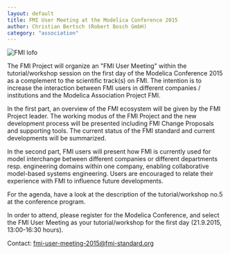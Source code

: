 ```yaml
---
layout: default
title: FMI User Meeting at the Modelica Conference 2015
author: Christian Bertsch (Robert Bosch GmbH)
category: "association"
---
```

![FMI lofo](https://www.modelica.org/publications/newsletters/2015-1/images/fmi_user_meeting_1.png)

The FMI Project will organize an "FMI User Meeting" within the tutorial/workshop session on the first day of the Modelica Conference 2015 as a complement to the scientific track(s) on FMI. The intention is to increase the interaction between FMI users in different companies / institutions and the Modelica Association Project FMI.

In the first part, an overview of the FMI ecosystem will be given by the FMI Project leader. The working modus of the FMI Project and the new development process will be presented including FMI Change Proposals and supporting tools. The current status of the FMI standard and current developments will be summarized.

In the second part, FMI users will present how FMI is currently used for model interchange between different companies or different departments resp. engineering domains within one company, enabling collaborative model-based systems engineering. Users are encouraged to relate their experience with FMI to influence future developments.

For the agenda, have a look at the description of the tutorial/workshop no.5 at the conference program.

In order to attend, please register for the Modelica Conference, and select the FMI User Meeting as your tutorial/workshop for the first day (21.9.2015, 13:00-16:30 hours).

Contact: fmi-user-meeting-2015@fmi-standard.org